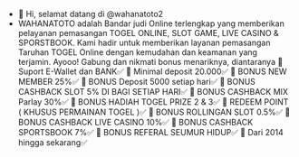 - 👋 Hi, selamat datang di @wahanatoto2
- WAHANATOTO adalah Bandar judi Online terlengkap yang memberikan pelayanan pemasangan TOGEL ONLINE, SLOT GAME, LIVE CASINO & SPORSTBOOK.
Kami hadir untuk memberikan layanan pemasangan Taruhan TOGEL Online dengan kemudahan dan keamanan yang terjamin. 
Ayooo! Gabung dan nikmati bonus menariknya, diantaranya
🎯 Suport E-Wallet dan BANK✅
🎯 Minimal deposit 20.000✅
🎯 BONUS NEW MEMBER  25%✅
🎯 BONUS Deposit 5000 setiap hari✅
🎯 BONUS CASHBACK SLOT 5% DI BAGI SETIAP HARI✅
🎯 BONUS CASHBACK MIX Parlay 30%✅
🎯 BONUS HADIAH TOGEL PRIZE  2 & 3✅
🎯 REDEEM POINT ( KHUSUS PERMAINAN TOGEL )✅
🎯 BONUS ROLLINGAN SLOT 0.5%✅
🎯 BONUS CASHBACK LIVE CASINO  10%✅
🎯 BONUS CASHBACK SPORTSBOOK  7%✅
🎯 BONUS REFERAL SEUMUR HIDUP✅
🎯 Dari 2014 hingga sekarang✅

<!---
wahanatoto2/wahanatoto2 is a ✨ special ✨ repository because its `README.md` (this file) appears on your GitHub profile.
You can click the Preview link to take a look at your changes.
--->
